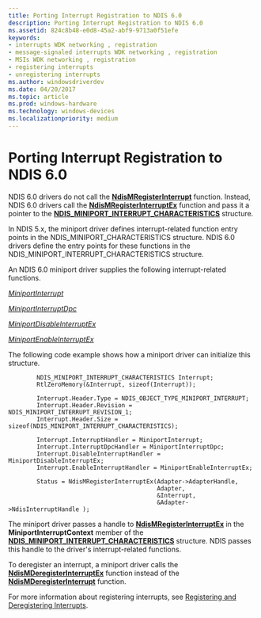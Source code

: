 ```yaml
---
title: Porting Interrupt Registration to NDIS 6.0
description: Porting Interrupt Registration to NDIS 6.0
ms.assetid: 824c8b48-e0d8-45a2-abf9-9713a0f51efe
keywords:
- interrupts WDK networking , registration
- message-signaled interrupts WDK networking , registration
- MSIs WDK networking , registration
- registering interrupts
- unregistering interrupts
ms.author: windowsdriverdev
ms.date: 04/20/2017
ms.topic: article
ms.prod: windows-hardware
ms.technology: windows-devices
ms.localizationpriority: medium
---
```


# Porting Interrupt Registration to NDIS 6.0





NDIS 6.0 drivers do not call the [**NdisMRegisterInterrupt**](https://msdn.microsoft.com/library/windows/hardware/ff553596) function. Instead, NDIS 6.0 drivers call the [**NdisMRegisterInterruptEx**](https://msdn.microsoft.com/library/windows/hardware/ff563649) function and pass it a pointer to the [**NDIS\_MINIPORT\_INTERRUPT\_CHARACTERISTICS**](https://msdn.microsoft.com/library/windows/hardware/ff566465) structure.

In NDIS 5.x, the miniport driver defines interrupt-related function entry points in the NDIS\_MINIPORT\_CHARACTERISTICS structure. NDIS 6.0 drivers define the entry points for these functions in the NDIS\_MINIPORT\_INTERRUPT\_CHARACTERISTICS structure.

An NDIS 6.0 miniport driver supplies the following interrupt-related functions.

[*MiniportInterrupt*](https://msdn.microsoft.com/library/windows/hardware/ff559395)

[*MiniportInterruptDpc*](https://msdn.microsoft.com/library/windows/hardware/ff559398)

[*MiniportDisableInterruptEx*](https://msdn.microsoft.com/library/windows/hardware/ff559375)

[*MiniportEnableInterruptEx*](https://msdn.microsoft.com/library/windows/hardware/ff559380)

The following code example shows how a miniport driver can initialize this structure.

```
        NDIS_MINIPORT_INTERRUPT_CHARACTERISTICS Interrupt;
        RtlZeroMemory(&Interrupt, sizeof(Interrupt));

        Interrupt.Header.Type = NDIS_OBJECT_TYPE_MINIPORT_INTERRUPT;
        Interrupt.Header.Revision = NDIS_MINIPORT_INTERRUPT_REVISION_1;
        Interrupt.Header.Size = sizeof(NDIS_MINIPORT_INTERRUPT_CHARACTERISTICS);

        Interrupt.InterruptHandler = MiniportInterrupt;
        Interrupt.InterruptDpcHandler = MiniportInterruptDpc;
        Interrupt.DisableInterruptHandler = MiniportDisableInterruptEx;
        Interrupt.EnableInterruptHandler = MiniportEnableInterruptEx;
        
        Status = NdisMRegisterInterruptEx(Adapter->AdapterHandle,
                                          Adapter,
                                          &Interrupt,
                                          &Adapter->NdisInterruptHandle );
```

The miniport driver passes a handle to [**NdisMRegisterInterruptEx**](https://msdn.microsoft.com/library/windows/hardware/ff563649) in the **MiniportInterruptContext** member of the [**NDIS\_MINIPORT\_INTERRUPT\_CHARACTERISTICS**](https://msdn.microsoft.com/library/windows/hardware/ff566465) structure. NDIS passes this handle to the driver's interrupt-related functions.

To deregister an interrupt, a miniport driver calls the [**NdisMDeregisterInterruptEx**](https://msdn.microsoft.com/library/windows/hardware/ff563575) function instead of the [**NdisMDeregisterInterrupt**](https://msdn.microsoft.com/library/windows/hardware/ff553501) function.

For more information about registering interrupts, see [Registering and Deregistering Interrupts](registering-and-deregistering-interrupts.md).

 

 





